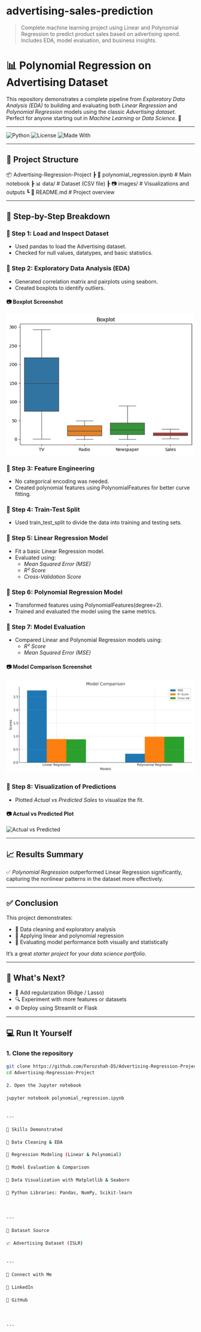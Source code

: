 # advertising-sales-prediction
> Complete machine learning project using Linear and Polynomial Regression to predict product sales based on advertising spend. Includes EDA, model evaluation, and business insights.
# 📊 Polynomial Regression on Advertising Dataset

This repository demonstrates a complete pipeline from *Exploratory Data Analysis (EDA)* to building and evaluating both *Linear Regression* and *Polynomial Regression* models using the classic *Advertising dataset*.  
Perfect for anyone starting out in *Machine Learning* or *Data Science*. 🎯

---

![Python](https://img.shields.io/badge/Python-3.10-blue)
![License](https://img.shields.io/badge/License-MIT-green)
![Made With](https://img.shields.io/badge/Made%20with-Scikit--Learn-orange)

---

## 📁 Project Structure

📦 Advertising-Regression-Project ┣ 📜 polynomial_regression.ipynb     # Main notebook ┣ 📊 data/                            # Dataset (CSV file) ┣ 📷 images/                          # Visualizations and outputs ┗ 📄 README.md                        # Project overview

---

## 🔰 Step-by-Step Breakdown

### 📌 Step 1: Load and Inspect Dataset
- Used pandas to load the Advertising dataset.
- Checked for null values, datatypes, and basic statistics.

### 📌 Step 2: Exploratory Data Analysis (EDA)
- Generated correlation matrix and pairplots using seaborn.
- Created boxplots to identify outliers.

#### 📷 Boxplot Screenshot  
![Boxplot of Features](images/boxplot.png)

### 📌 Step 3: Feature Engineering
- No categorical encoding was needed.
- Created polynomial features using PolynomialFeatures for better curve fitting.

### 📌 Step 4: Train-Test Split
- Used train_test_split to divide the data into training and testing sets.

### 📌 Step 5: Linear Regression Model
- Fit a basic Linear Regression model.
- Evaluated using:
  - *Mean Squared Error (MSE)*
  - *R² Score*
  - *Cross-Validation Score*

### 📌 Step 6: Polynomial Regression Model
- Transformed features using PolynomialFeatures(degree=2).
- Trained and evaluated the model using the same metrics.

### 📌 Step 7: Model Evaluation
- Compared Linear and Polynomial Regression models using:
  - *R² Score*
  - *Mean Squared Error (MSE)*

#### 📷 Model Comparison Screenshot  
![Model Comparison](images/model_comparison.png)

### 📌 Step 8: Visualization of Predictions
- Plotted *Actual vs Predicted Sales* to visualize the fit.

#### 📷 Actual vs Predicted Plot  
![Actual vs Predicted](images/actual_vs_predicted.png)

---

## 📈 Results Summary

✅ *Polynomial Regression* outperformed Linear Regression significantly, capturing the nonlinear patterns in the dataset more effectively.

---

## ✅ Conclusion

This project demonstrates:

- 🔹 Data cleaning and exploratory analysis  
- 🔹 Applying linear and polynomial regression  
- 🔹 Evaluating model performance both visually and statistically

It’s a great *starter project* for your *data science portfolio*.

---

## 📌 What's Next?

- 🔁 Add regularization (Ridge / Lasso)
- 🔍 Experiment with more features or datasets
- 🌐 Deploy using Streamlit or Flask

---

## 💻 Run It Yourself

### 1. Clone the repository

```bash
git clone https://github.com/Ferozshah-DS/Advertising-Regression-Project.git
cd Advertising-Regression-Project

2. Open the Jupyter notebook

jupyter notebook polynomial_regression.ipynb


---

🧠 Skills Demonstrated

📌 Data Cleaning & EDA

📌 Regression Modeling (Linear & Polynomial)

📌 Model Evaluation & Comparison

📌 Data Visualization with Matplotlib & Seaborn

📌 Python Libraries: Pandas, NumPy, Scikit-learn



---

📂 Dataset Source

📈 Advertising Dataset (ISLR)


---

📮 Connect with Me

🔗 LinkedIn

🐙 GitHub



---
